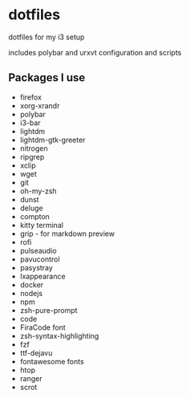 # dotfiles
dotfiles for my i3 setup

includes polybar and urxvt configuration and scripts

## Packages I use

* firefox
* xorg-xrandr
* polybar
* i3-bar
* lightdm
* lightdm-gtk-greeter
* nitrogen
* ripgrep
* xclip
* wget
* git
* oh-my-zsh
* dunst
* deluge
* compton
* kitty terminal
* grip - for markdown preview
* rofi
* pulseaudio
* pavucontrol
* pasystray
* lxappearance
* docker
* nodejs
* npm
* zsh-pure-prompt
* code
* FiraCode font
* zsh-syntax-highlighting
* fzf
* ttf-dejavu
* fontawesome fonts
* htop
* ranger
* scrot
